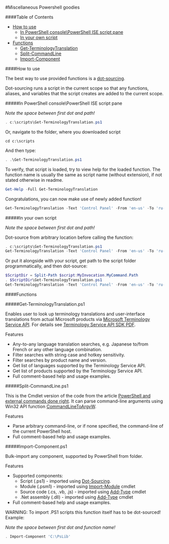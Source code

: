 #Miscellaneous Powershell goodies

####Table of Contents

- [How to use](#how-to-use)
  - [In PowerShell console\PowerShell ISE script pane](#in-powershell-consolepowershell-ise-script-pane)
  - [In your own script](#in-your-own-script)
- [Functions](#functions)
  - [Get-TerminologyTranslation](#get-terminologytranslationps1)
  - [Split-CommandLine](#split-commandlineps1)
  - [Import-Component](#import-componentps1)

####How to use

The best way to use provided functions is a [dot-sourcing](http://ss64.com/ps/source.html).

Dot-sourcing runs a script in the current scope so that any functions, aliases, and variables that the script creates are added to the current scope. 

#####In PowerShell console\PowerShell ISE script pane

*Note the space between first dot and path!*

```powershell
. c:\scripts\Get-TerminologyTranslation.ps1
```

Or, navigate to the folder, where you downloaded script

```
cd c:\scripts
```

And then type:

```powershell
. .\Get-TerminologyTranslation.ps1
```

To verify, that script is loaded, try to view help for the loaded function. The function name is usually the same as script name (without extension), if not stated otherwise in readme.

```powershell
Get-Help -Full Get-TerminologyTranslation
```

Congratulations, you can now make use of newly added function!

```powershell
Get-TerminologyTranslation -Text 'Control Panel' -From 'en-us' -To 'ru-ru' -Source Terms

```

#####In your own script

*Note the space between first dot and path!*

Dot-source from arbitrary location before calling the function:

```powershell
. c:\scripts\Get-TerminologyTranslation.ps1
Get-TerminologyTranslation -Text 'Control Panel' -From 'en-us' -To 'ru-ru' -Source Terms
```

Or put it alongside with your script, get path to the script folder programmatically, and then dot-source:

```powershell
$ScriptDir = Split-Path $script:MyInvocation.MyCommand.Path
. $ScriptDir\Get-TerminologyTranslation.ps1
Get-TerminologyTranslation -Text 'Control Panel' -From 'en-us' -To 'ru-ru' -Source Terms

```
####Functions

#####Get-TerminologyTranslation.ps1

Enables user to look up terminology translations and user-interface translations from actual Microsoft products via [Microsoft Terminology Service API](http://www.microsoft.com/Language/en-US/Microsoft-Terminology-API.aspx). For details see [ Terminology Service API SDK PDF](http://download.microsoft.com/download/1/5/D/15D3DDC6-7403-4366-BE99-AF5247ADEF1C/Microsoft-Terminology-API-SDK.pdf).

Features

  * Any-to-any language translation searches, e.g. Japanese to/from French or any other language combination.
  * Filter searches with string case and hotkey sensitivity.
  * Filter searches by product name and version.
  * Get list of languages supported by the Terminology Service API.
  * Get list of products supported by the Terminology Service API.
  * Full comment-based help and usage examples.

#####Split-CommandLine.ps1

This is the Cmdlet version of the code from the article [PowerShell and external commands done right](http://edgylogic.com/blog/powershell-and-external-commands-done-right). It can parse command-line arguments using Win32 API function [CommandLineToArgvW](http://msdn.microsoft.com/en-us/library/windows/desktop/bb776391.aspx).

Features

  * Parse arbitrary command-line, or if none specified, the command-line of the current PowerShell host.
  * Full comment-based help and usage examples.

#####Import-Component.ps1

Bulk-import any component, supported by PowerShell from folder.

Features

  * Supported components:
    * Script (.ps1) - imported using [Dot-Sourcing](http://ss64.com/ps/source.html).
    * Module (.psm1) - imported using [Import-Module](http://technet.microsoft.com/en-us/library/hh849725.aspx) cmdlet
    * Source code (.cs, .vb, .js) - imported using [Add-Type](http://technet.microsoft.com/en-us/library/hh849914.aspx) cmdlet
    * .Net assembly (.dll) - imported using [Add-Type](http://technet.microsoft.com/en-us/library/hh849914.aspx) cmdlet
  * Full comment-based help and usage examples.

WARNING: To import .PS1 scripts this function itself has to be dot-sourced! Example:

*Note the space between first dot and function name!*
```powershell
. Import-Component 'C:\PsLib'
```
